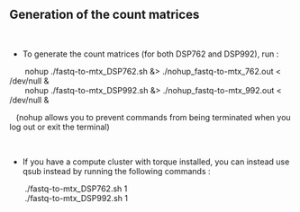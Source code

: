 ## Generation of the count matrices

<br />

* To generate the count matrices (for both DSP762 and DSP992), run :

&nbsp;&nbsp;&nbsp;&nbsp;&nbsp;&nbsp; nohup ./fastq-to-mtx_DSP762.sh &> ./nohup_fastq-to-mtx_762.out < /dev/null &    <br />
&nbsp;&nbsp;&nbsp;&nbsp;&nbsp;&nbsp; nohup ./fastq-to-mtx_DSP992.sh &> ./nohup_fastq-to-mtx_992.out < /dev/null &

&nbsp;&nbsp; (nohup allows you to prevent commands from being terminated when you log out or exit the terminal)

<br />

* If you have a compute cluster with torque installed, you can instead use qsub instead by running the following commands :

&nbsp;&nbsp;&nbsp;&nbsp;&nbsp;&nbsp; ./fastq-to-mtx_DSP762.sh 1 <br />
&nbsp;&nbsp;&nbsp;&nbsp;&nbsp;&nbsp; ./fastq-to-mtx_DSP992.sh 1
